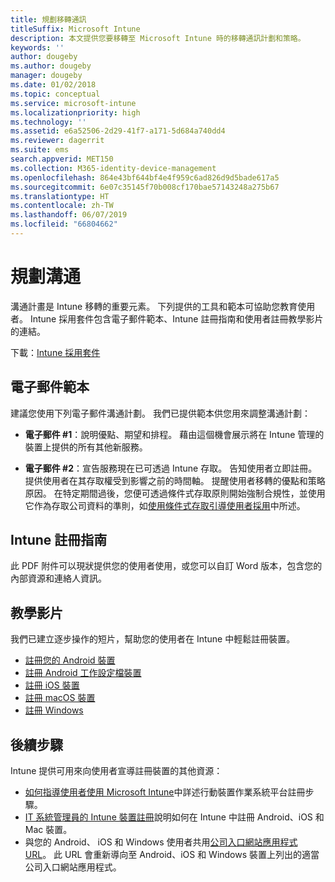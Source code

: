 ```yaml
---
title: 規劃移轉通訊
titleSuffix: Microsoft Intune
description: 本文提供您要移轉至 Microsoft Intune 時的移轉通訊計劃和策略。
keywords: ''
author: dougeby
ms.author: dougeby
manager: dougeby
ms.date: 01/02/2018
ms.topic: conceptual
ms.service: microsoft-intune
ms.localizationpriority: high
ms.technology: ''
ms.assetid: e6a52506-2d29-41f7-a171-5d684a740dd4
ms.reviewer: dagerrit
ms.suite: ems
search.appverid: MET150
ms.collection: M365-identity-device-management
ms.openlocfilehash: 864e43bf644bf4e4f959c6ad826d9d5bade617a5
ms.sourcegitcommit: 6e07c35145f70b008cf170bae57143248a275b67
ms.translationtype: HT
ms.contentlocale: zh-TW
ms.lasthandoff: 06/07/2019
ms.locfileid: "66804662"
---
```

# <a name="plan-communications"></a>規劃溝通 
溝通計畫是 Intune 移轉的重要元素。 下列提供的工具和範本可協助您教育使用者。 Intune 採用套件包含電子郵件範本、Intune 註冊指南和使用者註冊教學影片的連結。  

下載：[Intune 採用套件](http://aka.ms/IntuneAdoptionKit)

## <a name="email-templates"></a>電子郵件範本 
建議您使用下列電子郵件溝通計劃。 我們已提供範本供您用來調整溝通計劃：
- **電子郵件 #1**：說明優點、期望和排程。 藉由這個機會展示將在 Intune 管理的裝置上提供的所有其他新服務。 

- **電子郵件 #2**：宣告服務現在已可透過 Intune 存取。 告知使用者立即註冊。  提供使用者在其存取權受到影響之前的時間軸。 提醒使用者移轉的優點和策略原因。
在特定期間過後，您便可透過條件式存取原則開始強制合規性，並使用它作為存取公司資料的準則，如[使用條件式存取引導使用者採用](migration-guide-drive-adoption.md)中所述。

## <a name="intune-enrollment-guide"></a>Intune 註冊指南 
此 PDF 附件可以現狀提供您的使用者使用，或您可以自訂 Word 版本，包含您的內部資源和連絡人資訊。

## <a name="instructional-videos"></a>教學影片
我們已建立逐步操作的短片，幫助您的使用者在 Intune 中輕鬆註冊裝置。
- [註冊您的 Android 裝置](https://www.youtube.com/watch?v=k0Q_sGLSx6o&t=1s)
- [註冊 Android 工作設定檔裝置](https://www.youtube.com/watch?v=9Dl8HsGk4tI&t=3s)
- [註冊 iOS 裝置](https://www.youtube.com/watch?v=mJyv6YcHi7c)
- [註冊 macOS 裝置](https://www.youtube.com/watch?v=Pa2pfhwq_yk)
- [註冊 Windows](https://www.youtube.com/watch?v=TKQxEckBHiE)

## <a name="next-steps"></a>後續步驟
Intune 提供可用來向使用者宣導註冊裝置的其他資源：
- [如何指導使用者使用 Microsoft Intune](https://docs.microsoft.com/intune/end-user-educate)中詳述行動裝置作業系統平台註冊步驟。 
- [IT 系統管理員的 Intune 裝置註冊](https://docs.microsoft.com/intune/device-enrollment)說明如何在 Intune 中註冊 Android、iOS 和 Mac 裝置。
- 與您的 Android、 iOS 和 Windows 使用者共用[公司入口網站應用程式 URL](http://go.microsoft.com/fwlink/?LinkID=396941)。 此 URL 會重新導向至 Android、iOS 和 Windows 裝置上列出的適當公司入口網站應用程式。
